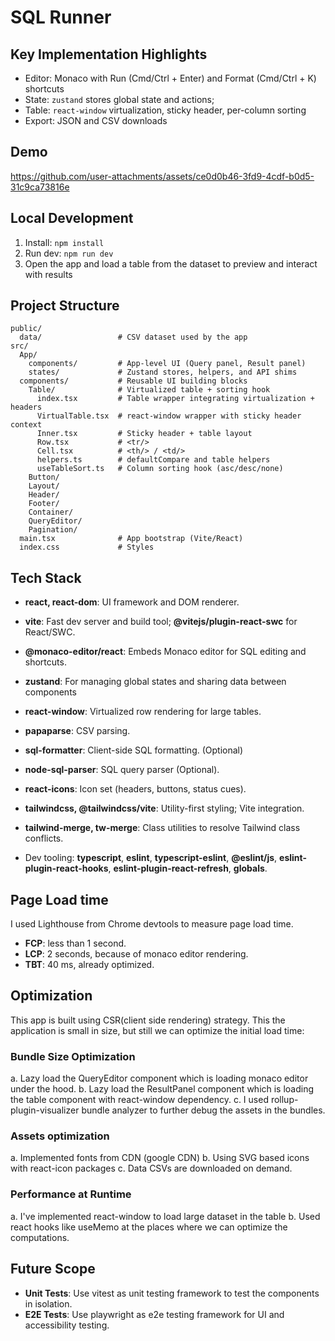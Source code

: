 # SQL Runner

## Key Implementation Highlights

- Editor: Monaco with Run (Cmd/Ctrl + Enter) and Format (Cmd/Ctrl + K) shortcuts
- State: `zustand` stores global state and actions;
- Table: `react-window` virtualization, sticky header, per-column sorting
- Export: JSON and CSV downloads

## Demo
https://github.com/user-attachments/assets/ce0d0b46-3fd9-4cdf-b0d5-31c9ca73816e


## Local Development

1. Install: `npm install`
2. Run dev: `npm run dev`
3. Open the app and load a table from the dataset to preview and interact with results

## Project Structure

```text
public/
  data/                 # CSV dataset used by the app
src/
  App/
    components/         # App-level UI (Query panel, Result panel)
    states/             # Zustand stores, helpers, and API shims
  components/           # Reusable UI building blocks
    Table/              # Virtualized table + sorting hook
      index.tsx         # Table wrapper integrating virtualization + headers
      VirtualTable.tsx  # react-window wrapper with sticky header context
      Inner.tsx         # Sticky header + table layout
      Row.tsx           # <tr/>
      Cell.tsx          # <th/> / <td/>
      helpers.ts        # defaultCompare and table helpers
      useTableSort.ts   # Column sorting hook (asc/desc/none)
    Button/
    Layout/
    Header/
    Footer/
    Container/
    QueryEditor/
    Pagination/
  main.tsx              # App bootstrap (Vite/React)
  index.css             # Styles
```

## Tech Stack

- **react, react-dom**: UI framework and DOM renderer.
- **vite**: Fast dev server and build tool; **@vitejs/plugin-react-swc** for React/SWC.
- **@monaco-editor/react**: Embeds Monaco editor for SQL editing and shortcuts.
- **zustand**: For managing global states and sharing data between components
- **react-window**: Virtualized row rendering for large tables.
- **papaparse**: CSV parsing.
- **sql-formatter**: Client-side SQL formatting. (Optional)
- **node-sql-parser**: SQL query parser (Optional).
- **react-icons**: Icon set (headers, buttons, status cues).
- **tailwindcss, @tailwindcss/vite**: Utility-first styling; Vite integration.
- **tailwind-merge, tw-merge**: Class utilities to resolve Tailwind class conflicts.

- Dev tooling: **typescript**, **eslint**, **typescript-eslint**, **@eslint/js**, **eslint-plugin-react-hooks**, **eslint-plugin-react-refresh**, **globals**.

## Page Load time

I used Lighthouse from Chrome devtools to measure page load time.

- **FCP**: less than 1 second.
- **LCP**: 2 seconds, because of monaco editor rendering.
- **TBT**: 40 ms, already optimized.

## Optimization

This app is built using CSR(client side rendering) strategy. This the application is small in size, but still we can optimize the initial load time:

### Bundle Size Optimization

a. Lazy load the QueryEditor component which is loading monaco editor under the hood.
b. Lazy load the ResultPanel component which is loading the table component with react-window dependency.
c. I used rollup-plugin-visualizer bundle analyzer to further debug the assets in the bundles.

### Assets optimization

a. Implemented fonts from CDN (google CDN)
b. Using SVG based icons with react-icon packages
c. Data CSVs are downloaded on demand.

### Performance at Runtime

a. I've implemented react-window to load large dataset in the table
b. Used react hooks like useMemo at the places where we can optimize the computations.

## Future Scope

- **Unit Tests**: Use vitest as unit testing framework to test the components in isolation.
- **E2E Tests**: Use playwright as e2e testing framework for UI and accessibility testing.
